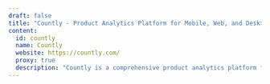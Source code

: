 ```yaml
---
draft: false
title: "Countly - Product Analytics Platform for Mobile, Web, and Desktop Applications"
content:
  id: countly
  name: Countly
  website: https://countly.com/
  proxy: true
  description: "Countly is a comprehensive product analytics platform for mobile, web, and desktop apps, enabling teams to track user behavior, perform A/B testing, and optimize performance."
---
```


